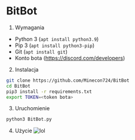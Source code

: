 # BitBot

1. Wymagania
* Python 3 (`apt install python3.9`)
* Pip 3 (`apt install python3-pip`)
* Git (`apt install git`)
* Konto bota (https://discord.com/developers)

2. Instalacja
```bash
git clone https://github.com/Minecon724/BitBot
cd BitBot
pip3 install -r requirements.txt
export TOKEN=<token bota>
```

3. Uruchomienie
```bash
python3 BitBot.py
```

4. Użycie
![lol](https://i.imgur.com/Jzfgale.jpg)

